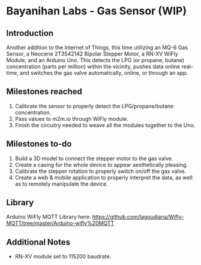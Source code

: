 Bayanihan Labs - Gas Sensor (WIP)
===============

## Introduction

Another addition to the Internet of Things, this time utilizing an MQ-6 Gas Sensor, a Neocene 2T3542142 Bipolar Stepper Motor, a RN-XV WiFly Module, and an Arduino Uno. This detects the LPG (or propane, butane) concentration (parts per million) within the vicinity, pushes data online real-time, and switches the gas valve automatically, online, or through an app.

## Milestones reached

1. Calibrate the sensor to properly detect the LPG/propane/butane concentration.
2. Pass values to m2m.io through WiFly module.
3. Finish the circuitry needed to weave all the modules together to the Uno.

## Milestones to-do

1. Build a 3D model to connect the stepper motor to the gas valve.
2. Create a casing for the whole device to appear aesthetically pleasing.
3. Calibrate the stepper rotation to properly switch on/off the gas valve.
4. Create a web & mobile application to properly interpret the data, as well as to remotely manipulate the device.

## Library
Arduino WiFly MQTT Library here: https://github.com/lagoudiana/Wifly-MQTT/tree/master/Arduino-wifly%20MQTT

## Additional Notes
* RN-XV module set to 115200 baudrate.